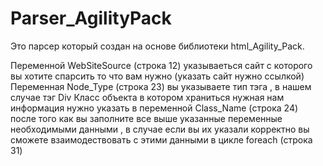 # Parser_AgilityPack
Это парсер который создан на основе библиотеки html_Agility_Pack.

Переменной WebSiteSource (строка 12) указываеться сайт с которого вы хотите спарсить то что вам нужно (указать сайт нужно ссылкой)
Переменная Node_Type (строка 23) вы указываете тип тэга , в нашем случае тэг Div
Класс объекта в котором храниться нужная нам информация нужно указать в переменной Class_Name (строка 24) 
после того как вы заполните все выше указанные переменные необходимыми данными , в случае если вы их указали корректно 
вы сможете взаимодествовать с этими данными в цикле foreach (строка 31)
